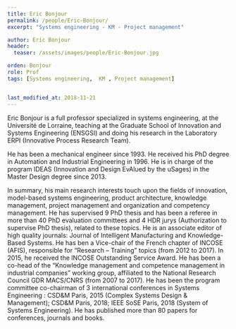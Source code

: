 ```yaml
---
title: Eric Bonjour
permalink: /people/Eric-Bonjour/
excerpt: "Systems engineering - KM - Project management"

author: Eric Bonjour
header:
  teaser: /assets/images/people/Eric-Bonjour.jpg

orden: Bonjour
role: Prof
tags: [Systems engineering,  KM , Project management]


last_modified_at: 2018-11-21
---
```


Eric Bonjour is a full professor specialized in systems engineering, at the Université de Lorraine, teaching at the Graduate School of Innovation and Systems Engineering (ENSGSI) and doing his research in the Laboratory ERPI (Innovative Process Research Team). 

He has been a mechanical engineer since 1993. He received his PhD degree in Automation and Industrial Engineering in 1996. He is in charge of the program IDEAS (Innovation and Design EvAlued by the uSages) in the Master Design degree since 2013.

In summary, his main research interests touch upon the fields of innovation, model-based systems engineering, product architecture, knowledge management, project management and organization and competency management. He has supervised 9 PhD thesis and has been a referee in more than 40 PhD evaluation committees and 4 HDR jurys (Authorization to supervise PhD thesis), related to these topics. He is an associate editor of high quality journals: Journal of Intelligent Manufacturing and Knowledge-Based Systems. He has ben a Vice-chair of the French chapter of INCOSE (AFIS), responsible for “Research – Training” topics (from 2012 to 2017).  In 2015, he received the lNCOSE Outstanding Service Award. He has been  a co-head of the “Knowledge management and competence management in industrial companies” working group, affiliated to the National Research Council GDR MACS/CNRS (from 2007 to 2017). He has been the program committee co-chairman of 3 international conferences in Systems Engineering : CSD&M Paris, 2015 (Complex Systems Design & Management); CSD&M Paris, 2018; IEEE SoSE Paris, 2018 (System of Systems Engineering). He has published more than 80 papers for conferences, journals and books.


